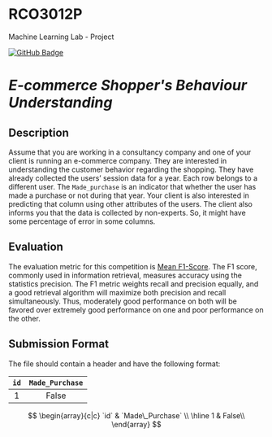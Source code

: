 # RCO3012P
Machine Learning Lab - Project

[![GitHub Badge](https://img.shields.io/badge/-GitHub-545454?&style=flat&logo=github&logoColor=ffffff&link=https://github.com/HumanshuDG/Machine_Learning_Lab-VJTI)](https://github.com/HumanshuDG/Machine_Learning_Lab-VJTI)

# ***E-commerce Shopper's Behaviour Understanding***

## **Description**
Assume that you are working in a consultancy company and one of your client is running an e-commerce company. They are interested in understanding the customer behavior regarding the shopping. They have already collected the users’ session data for a year. Each row belongs to a different user. The `Made_purchase` is an indicator that whether the user has made a purchase or not during that year. Your client is also interested in predicting that column using other attributes of the users. The client also informs you that the data is collected by non-experts. So, it might have some percentage of error in some columns.

## **Evaluation**
The evaluation metric for this competition is [Mean F1-Score](https://en.wikipedia.org/wiki/F-score). The F1 score, commonly used in information retrieval, measures accuracy using the statistics precision. The F1 metric weights recall and precision equally, and a good retrieval algorithm will maximize both precision and recall simultaneously. Thus, moderately good performance on both will be favored over extremely good performance on one and poor performance on the other.

## Submission Format
The file should contain a header and have the following format:

| `id` | `Made_Purchase` |
| :--: | :--------------: |
|  1   |       False      |

$$
    \begin{array}{c|c}
		`id` & `Made\_Purchase` \\
		\hline
		1 & False\\
    \end{array}
$$
